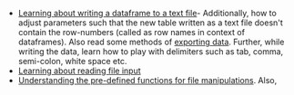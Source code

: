 
* [Learning about writing a dataframe to a text file](https://stackoverflow.com/questions/10608526/writing-a-matrix-to-a-file-without-a-header-and-row-numbers)- Additionally, how to adjust parameters such that the new table written as a text file doesn't contain the row-numbers (called as row names in context of dataframes). Also read some methods of [exporting data](https://stackoverflow.com/questions/10608526/writing-a-matrix-to-a-file-without-a-header-and-row-numbers). Further, while writing the data, learn how to play with delimiters such as tab, comma, semi-colon, white space etc.
* [Learning about reading file input]()
* [Understanding the pre-defined functions for file manipulations](http://sites.stat.psu.edu/~drh20/R/html/base/html/files.html). Also, 
